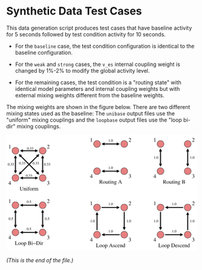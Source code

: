 # Synthetic Data Test Cases

This data generation script produces test cases that have baseline activity
for 5 seconds followed by test condition activity for 10 seconds.

* For the `baseline` case, the test condition configuration is identical to
the baseline configuration.

* For the `weak` and `strong` cases, the `v_es` internal coupling
weight is changed by 1%-2% to modify the global activity level.

* For the remaining cases, the test condition is a "routing state" with
identical model parameters and internal coupling weights but with external
mixing weights different from the baseline weights.

The mixing weights are shown in the figure below. There are two different
mixing states used as the baseline: The `unibase` output files use the
"uniform" mixing couplings and the `loopbase` output files use the
"loop bi-dir" mixing couplings.

![Routing State Mixing Weights](./diagrams/routing-states.png)

_(This is the end of the file.)_
